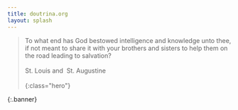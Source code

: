 ```yaml
---
title: doutrina.org
layout: splash
---
```


> To what end has God bestowed intelligence and knowledge unto thee, if not meant to share it with your brothers and sisters to help them on the road leading to salvation?  
><br>
> St. Louis and &nbsp;St. Augustine
><br>
><br>
{:class="hero"}

{:.banner}

